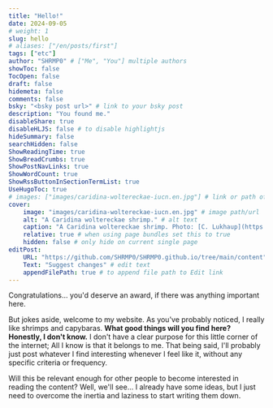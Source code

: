 ```yaml
---
title: "Hello!"
date: 2024-09-05
# weight: 1
slug: hello
# aliases: ["/en/posts/first"]
tags: ["etc"]
author: "SHRMP0" # ["Me", "You"] multiple authors
showToc: false
TocOpen: false
draft: false
hidemeta: false
comments: false
bsky: "<bsky post url>" # link to your bsky post
description: "You found me."
disableShare: true
disableHLJS: false # to disable highlightjs
hideSummary: false
searchHidden: false
ShowReadingTime: true
ShowBreadCrumbs: true
ShowPostNavLinks: true
ShowWordCount: true
ShowRssButtonInSectionTermList: true
UseHugoToc: true
# images: ["images/caridina-woltereckae-iucn.en.jpg"] # link or path of image for opengraph, twitter-cards
cover:
    image: "images/caridina-woltereckae-iucn.en.jpg" # image path/url
    alt: "A Caridina woltereckae shrimp." # alt text
    caption: "A Caridina woltereckae shrimp. Photo: [C. Lukhaup](https://iucn.org/content/dead-shrimp-blues-imperilled-status-freshwater-shrimps)" # display caption under cover
    relative: true # when using page bundles set this to true
    hidden: false # only hide on current single page
editPost:
    URL: "https://github.com/SHRMP0/SHRMP0.github.io/tree/main/content"
    Text: "Suggest changes" # edit text
    appendFilePath: true # to append file path to Edit link
---
```


Congratulations... you'd deserve an award, if there was anything important here.

But jokes aside, welcome to my website. As you've probably noticed, I really like shrimps and capybaras. **What good things will you find here? Honestly, I don't know.** I don't have a clear purpose for this little corner of the internet; All I know is that it belongs to me. That being said, I'll probably just post whatever I find interesting whenever I feel like it, without any specific criteria or frequency.

Will this be relevant enough for other people to become interested in reading the content? Well, we'll see... I already have some ideas, but I just need to overcome the inertia and laziness to start writing them down.
